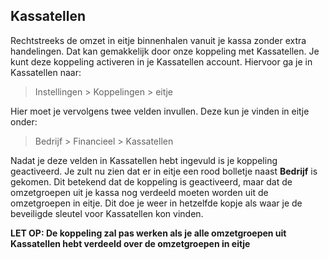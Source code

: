 ## Kassatellen

Rechtstreeks de omzet in eitje binnenhalen vanuit je kassa zonder extra handelingen. Dat kan gemakkelijk door onze koppeling met Kassatellen. Je kunt deze koppeling activeren in je Kassatellen account. Hiervoor ga je in Kassatellen naar: 

> Instellingen > Koppelingen > eitje

Hier moet je vervolgens twee velden invullen. Deze kun je vinden in eitje onder:

> Bedrijf > Financieel > Kassatellen 

Nadat je deze velden in Kassatellen hebt ingevuld is je koppeling geactiveerd. Je zult nu zien dat er in eitje een rood bolletje naast **Bedrijf** is gekomen. Dit betekend dat de koppeling is geactiveerd, maar dat de omzetgroepen uit je kassa nog verdeeld moeten worden uit de omzetgroepen in eitje. Dit doe je weer in hetzelfde kopje als waar je de beveiligde sleutel voor Kassatellen kon vinden.

**LET OP: De koppeling zal pas werken als je alle omzetgroepen uit Kassatellen hebt verdeeld over de omzetgroepen in eitje**


